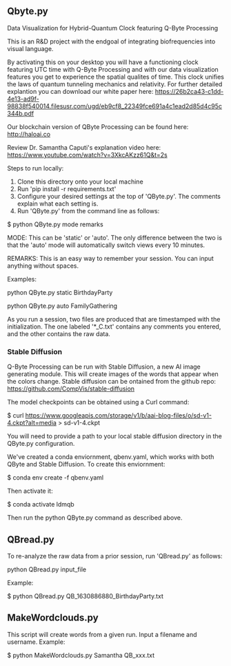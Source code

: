 ## Qbyte.py
Data Visualization for Hybrid-Quantum Clock featuring Q-Byte Processing

This is an R&D project with the endgoal of integrating biofrequencies into visual language.

By activating this on your desktop you will have a functioning clock featuring UTC time with Q-Byte Processing and with our data visualization features you get to experience the spatial qualites of time. This clock unifies the laws of quantum tunneling mechanics and relativity. For further detailed explantion you can download our white paper here: https://26b2ca43-c1dd-4e13-ad9f-98838f540014.filesusr.com/ugd/eb9cf8_22349fce691a4c1ead2d85d4c95c344b.pdf

Our blockchain version of QByte Processing can be found here: http://haloai.co

Review Dr. Samantha Caputi's explanation video here: https://www.youtube.com/watch?v=3XkcAKzz61Q&t=2s

Steps to run locally:

1. Clone this directory onto your local machine
2. Run 'pip install -r requirements.txt'
3. Configure your desired settings at the top of 'QByte.py'. The comments explain what each setting is.
4. Run 'QByte.py' from the command line as follows:

$ python QByte.py mode remarks

MODE: This can be 'static' or 'auto'. The only difference between the two is that the 'auto' mode will automatically switch views every 10 minutes.

REMARKS: This is an easy way to remember your session. You can input anything without spaces.
  
Examples:

python QByte.py static BirthdayParty

python QByte.py auto FamilyGathering
  
As you run a session, two files are produced that are timestamped with the initialization. The one labeled '*_C.txt' contains any comments you entered, and the other contains the raw data.

### Stable Diffusion

Q-Byte Processing can be run with Stable Diffusion, a new AI image generating module. This will create images of the words that appear when the colors change. Stable diffusion can be ontained from the github repo: https://github.com/CompVis/stable-diffusion

The model checkpoints can be obtained using a Curl command:

$ curl https://www.googleapis.com/storage/v1/b/aai-blog-files/o/sd-v1-4.ckpt?alt=media > sd-v1-4.ckpt

You will need to provide a path to your local stable diffusion directory in the QByte.py configuration.

We've created a conda enviornment, qbenv.yaml, which works with both QByte and Stable Diffusion. To create this enviornment:

$ conda env create -f qbenv.yaml

Then activate it:

$ conda activate ldmqb

Then run the python QByte.py command as described above.

## QBread.py

To re-analyze the raw data from a prior session, run 'QBread.py' as follows:

python QBread.py input_file
  
Example:

$ python QBread.py QB_1630886880_BirthdayParty.txt

## MakeWordclouds.py

This script will create words from a given run. Input a filename and username. Example:

$ python MakeWordclouds.py Samantha QB_xxx.txt
